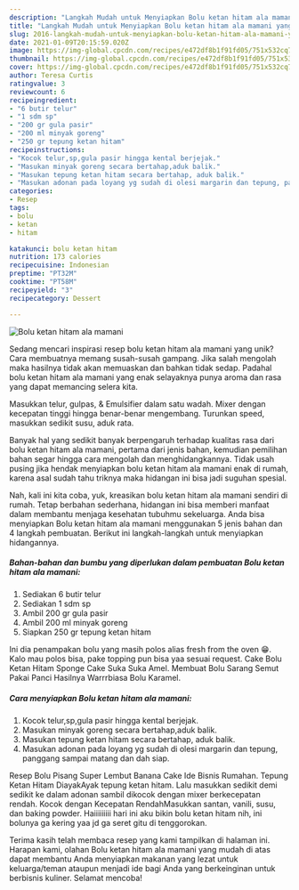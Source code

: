 ```yaml
---
description: "Langkah Mudah untuk Menyiapkan Bolu ketan hitam ala mamani yang Lezat"
title: "Langkah Mudah untuk Menyiapkan Bolu ketan hitam ala mamani yang Lezat"
slug: 2016-langkah-mudah-untuk-menyiapkan-bolu-ketan-hitam-ala-mamani-yang-lezat
date: 2021-01-09T20:15:59.020Z
image: https://img-global.cpcdn.com/recipes/e472df8b1f91fd05/751x532cq70/bolu-ketan-hitam-ala-mamani-foto-resep-utama.jpg
thumbnail: https://img-global.cpcdn.com/recipes/e472df8b1f91fd05/751x532cq70/bolu-ketan-hitam-ala-mamani-foto-resep-utama.jpg
cover: https://img-global.cpcdn.com/recipes/e472df8b1f91fd05/751x532cq70/bolu-ketan-hitam-ala-mamani-foto-resep-utama.jpg
author: Teresa Curtis
ratingvalue: 3
reviewcount: 6
recipeingredient:
- "6 butir telur"
- "1 sdm sp"
- "200 gr gula pasir"
- "200 ml minyak goreng"
- "250 gr tepung ketan hitam"
recipeinstructions:
- "Kocok telur,sp,gula pasir hingga kental berjejak."
- "Masukan minyak goreng secara bertahap,aduk balik."
- "Masukan tepung ketan hitam secara bertahap, aduk balik."
- "Masukan adonan pada loyang yg sudah di olesi margarin dan tepung, panggang sampai matang dan dah siap."
categories:
- Resep
tags:
- bolu
- ketan
- hitam

katakunci: bolu ketan hitam 
nutrition: 173 calories
recipecuisine: Indonesian
preptime: "PT32M"
cooktime: "PT58M"
recipeyield: "3"
recipecategory: Dessert

---
```



![Bolu ketan hitam ala mamani](https://img-global.cpcdn.com/recipes/e472df8b1f91fd05/751x532cq70/bolu-ketan-hitam-ala-mamani-foto-resep-utama.jpg)

Sedang mencari inspirasi resep bolu ketan hitam ala mamani yang unik? Cara membuatnya memang susah-susah gampang. Jika salah mengolah maka hasilnya tidak akan memuaskan dan bahkan tidak sedap. Padahal bolu ketan hitam ala mamani yang enak selayaknya punya aroma dan rasa yang dapat memancing selera kita.

Masukkan telur, gulpas, &amp; Emulsifier dalam satu wadah. Mixer dengan kecepatan tinggi hingga benar-benar mengembang. Turunkan speed, masukkan sedikit susu, aduk rata.

Banyak hal yang sedikit banyak berpengaruh terhadap kualitas rasa dari bolu ketan hitam ala mamani, pertama dari jenis bahan, kemudian pemilihan bahan segar hingga cara mengolah dan menghidangkannya. Tidak usah pusing jika hendak menyiapkan bolu ketan hitam ala mamani enak di rumah, karena asal sudah tahu triknya maka hidangan ini bisa jadi suguhan spesial.


Nah, kali ini kita coba, yuk, kreasikan bolu ketan hitam ala mamani sendiri di rumah. Tetap berbahan sederhana, hidangan ini bisa memberi manfaat dalam membantu menjaga kesehatan tubuhmu sekeluarga. Anda bisa menyiapkan Bolu ketan hitam ala mamani menggunakan 5 jenis bahan dan 4 langkah pembuatan. Berikut ini langkah-langkah untuk menyiapkan hidangannya.

<!--inarticleads1-->

##### Bahan-bahan dan bumbu yang diperlukan dalam pembuatan Bolu ketan hitam ala mamani:

1. Sediakan 6 butir telur
1. Sediakan 1 sdm sp
1. Ambil 200 gr gula pasir
1. Ambil 200 ml minyak goreng
1. Siapkan 250 gr tepung ketan hitam


Ini dia penampakan bolu yang masih polos alias fresh from the oven 😁. Kalo mau polos bisa, pake topping pun bisa yaa sesuai request. Cake Bolu Ketan Hitam Sponge Cake Suka Suka Amel. Membuat Bolu Sarang Semut Pakai Panci Hasilnya Warrrbiasa Bolu Karamel. 

<!--inarticleads2-->

##### Cara menyiapkan Bolu ketan hitam ala mamani:

1. Kocok telur,sp,gula pasir hingga kental berjejak.
1. Masukan minyak goreng secara bertahap,aduk balik.
1. Masukan tepung ketan hitam secara bertahap, aduk balik.
1. Masukan adonan pada loyang yg sudah di olesi margarin dan tepung, panggang sampai matang dan dah siap.


Resep Bolu Pisang Super Lembut Banana Cake Ide Bisnis Rumahan. Tepung Ketan Hitam DiayakAyak tepung ketan hitam. Lalu masukkan sedikit demi sedikit ke dalam adonan sambil dikocok dengan mixer berkecepatan rendah. Kocok dengan Kecepatan RendahMasukkan santan, vanili, susu, dan baking powder. Haiiiiiiiii hari ini aku bikin bolu ketan hitam nih, ini bolunya ga kering yaa jd ga seret gitu di tenggorokan. 

Terima kasih telah membaca resep yang kami tampilkan di halaman ini. Harapan kami, olahan Bolu ketan hitam ala mamani yang mudah di atas dapat membantu Anda menyiapkan makanan yang lezat untuk keluarga/teman ataupun menjadi ide bagi Anda yang berkeinginan untuk berbisnis kuliner. Selamat mencoba!
